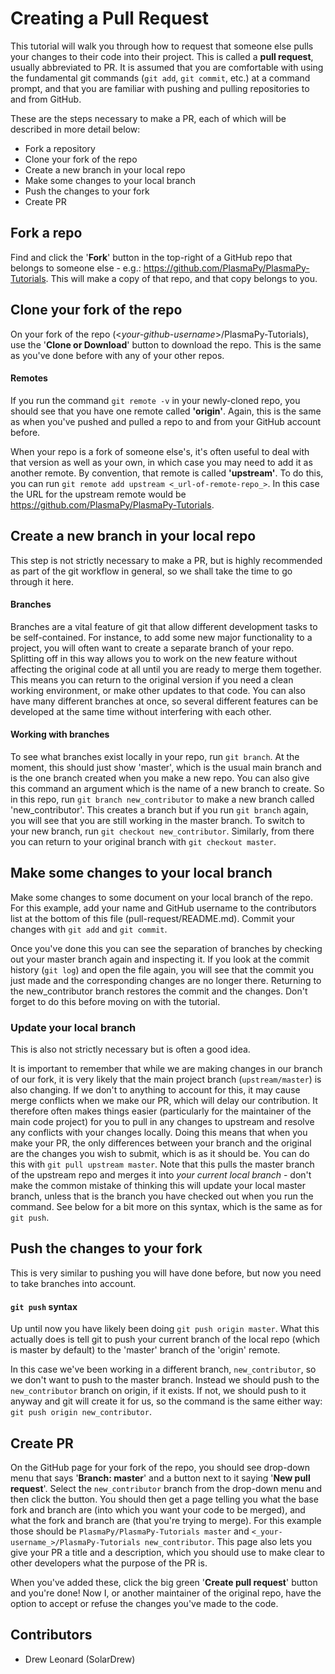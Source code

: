 # Creating a Pull Request
This tutorial will walk you through how to request that someone else pulls your changes to their code into their project.
This is called a **pull request**, usually abbreviated to PR.
It is assumed that you are comfortable with using the fundamental git commands (`git add`, `git commit`, etc.) at a command prompt, and that you are familiar with pushing and pulling repositories to and from GitHub.

These are the steps necessary to make a PR, each of which will be described in more detail below:
- Fork a repository
- Clone your fork of the repo
- Create a new branch in your local repo
- Make some changes to your local branch
- Push the changes to your fork
- Create PR

## Fork a repo
Find and click the '**Fork**' button in the top-right of a GitHub repo that belongs to someone else - e.g.: https://github.com/PlasmaPy/PlasmaPy-Tutorials.
This will make a copy of that repo, and that copy belongs to you.

## Clone your fork of the repo
On your fork of the repo (<_your-github-username_>/PlasmaPy-Tutorials), use the '**Clone or Download**' button to download the repo.
This is the same as you've done before with any of your other repos.

#### Remotes
If you run the command `git remote -v` in your newly-cloned repo, you should see that you have one remote called **'origin'**.
Again, this is the same as when you've pushed and pulled a repo to and from your GitHub account before.

When your repo is a fork of someone else's, it's often useful to deal with that version as well as your own, in which case you may need to add it as another remote.
By convention, that remote is called **'upstream'**.
To do this, you can run `git remote add upstream <_url-of-remote-repo_>`.
In this case the URL for the upstream remote would be https://github.com/PlasmaPy/PlasmaPy-Tutorials.

## Create a new branch in your local repo
This step is not strictly necessary to make a PR, but is highly recommended as part of the git workflow in general, so we shall take the time to go through it here.

#### Branches
Branches are a vital feature of git that allow different development tasks to be self-contained.
For instance, to add some new major functionality to a project, you will often want to create a separate branch of your repo.
Splitting off in this way allows you to work on the new feature without affecting the original code at all until you are ready to merge them together.
This means you can return to the original version if you need a clean working environment, or make other updates to that code.
You can also have many different branches at once, so several different features can be developed at the same time without interfering with each other.

#### Working with branches
To see what branches exist locally in your repo, run `git branch`.
At the moment, this should just show 'master', which is the usual main branch and is the one branch created when you make a new repo.
You can also give this command an argument which is the name of a new branch to create.
So in this repo, run `git branch new_contributor` to make a new branch called 'new_contributor'.
This creates a branch but if you run `git branch` again, you will see that you are still working in the master branch.
To switch to your new branch, run `git checkout new_contributor`.
Similarly, from there you can return to your original branch with `git checkout master`.

## Make some changes to your local branch
Make some changes to some document on your local branch of the repo.
For this example, add your name and GitHub username to the contributors list at the bottom of this file (pull-request/README.md).
Commit your changes with `git add` and `git commit`.

Once you've done this you can see the separation of branches by checking out your master branch again and inspecting it.
If you look at the commit history (`git log`) and open the file again, you will see that the commit you just made and the corresponding changes are no longer there.
Returning to the new_contributor branch restores the commit and the changes.
Don't forget to do this before moving on with the tutorial.

### Update your local branch
This is also not strictly necessary but is often a good idea.

It is important to remember that while we are making changes in our branch of our fork, it is very likely that the main project branch (`upstream/master`) is also changing.
If we don't to anything to account for this, it may cause merge conflicts when we make our PR, which will delay our contribution.
It therefore often makes things easier (particularly for the maintainer of the main code project) for you to pull in any changes to upstream and resolve any conflicts with your changes locally.
Doing this means that when you make your PR, the only differences between your branch and the original are the changes you wish to submit, which is as it should be.
You can do this with `git pull upstream master`.
Note that this pulls the master branch of the upstream repo and merges it into _your current local branch_ - don't make the common mistake of thinking this will update your local master branch, unless that is the branch you have checked out when you run the command.
See below for a bit more on this syntax, which is the same as for `git push`.

## Push the changes to your fork
This is very similar to pushing you will have done before, but now you need to take branches into account.

#### `git push` syntax
Up until now you have likely been doing `git push origin master`.
What this actually does is tell git to push your current branch of the local repo (which is master by default) to the 'master' branch of the 'origin' remote.

In this case we've been working in a different branch, `new_contributor`, so we don't want to push to the master branch.
Instead we should push to the `new_contributor` branch on origin, if it exists.
If not, we should push to it anyway and git will create it for us, so the command is the same either way: `git push origin new_contributor`.

## Create PR
On the GitHub page for your fork of the repo, you should see drop-down menu that says '**Branch: master**' and a button next to it saying '**New pull request**'.
Select the `new_contributor` branch from the drop-down menu and then click the button.
You should then get a page telling you what the base fork and branch are (into which you want your code to be merged), and what the fork and branch are (that you're trying to merge).
For this example those should be `PlasmaPy/PlasmaPy-Tutorials master` and `<_your-username_>/PlasmaPy-Tutorials new_contributor`.
This page also lets you give your PR a title and a description, which you should use to make clear to other developers what the purpose of the PR is.

When you've added these, click the big green '**Create pull request**' button and you're done!
Now I, or another maintainer of the original repo, have the option to accept or refuse the changes you've made to the code.

## Contributors

- Drew Leonard (SolarDrew)
